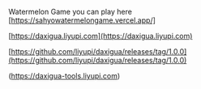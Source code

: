 Watermelon Game
you can play here [https://sahyowatermelongame.vercel.app/]

[https://daxigua.liyupi.com](https://daxigua.liyupi.com)

[https://github.com/liyupi/daxigua/releases/tag/1.0.0](https://github.com/liyupi/daxigua/releases/tag/1.0.0)

(https://daxigua-tools.liyupi.com)
